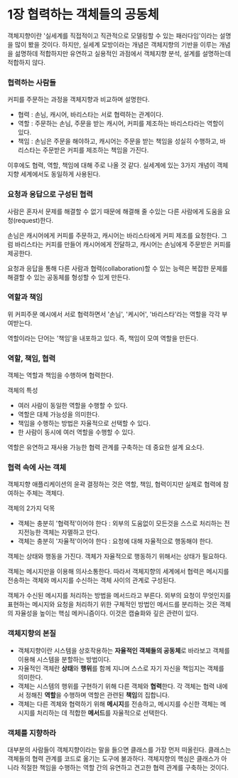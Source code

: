 # 1장 협력하는 객체들의 공동체

객체지향이란 '실세계를 직접적이고 직관적으로 모델링할 수 있는 패러다임'이라는 설명을 많이 봤을 것이다.
하지만, 실세계 모방이라는 개념은 객체지향의 기반을 이루는 개념을 섦명하데 적합하지만 유연하고 실용적인 과점에서 객체지향 분석, 설계를 설명하는데 적합하지 않다.

### 협력하는 사람들

커피를 주문하는 과정을 객체지향과 비교하며 설명한다.

- 협력 : 손님, 캐시어, 바리스타는 서로 협력하는 관계이다.
- 역할 : 주문하는 손님, 주문을 받는 캐시어, 커피를 제조하는 바리스타라는 역할이 있다.
- 책임 : 손님은 주문을 해야하고, 캐시어는 주문을 받는 책임을 성실히 수행하고, 바리스타는 주문받은 커피를 제조하는 책임을 가진다. 

이후에도 협력, 역할, 책임에 대해 주로 나올 것 같다.
실세계에 있는 3가지 개념이 객체지향 세계에서도 동일하게 사용된다.

### 요청과 응답으로 구성된 협력

사람은 혼자서 문제를 해결할 수 없기 때문에 해결해 줄 수있는 다른 사람에게 도움을 요청(request)한다.

손님은 캐시어에게 커피를 주문하고, 캐시어는 바리스타에게 커피 제조를 요청한다. 
그럼 바리스타는 커피를 만들어 캐시어에게 전달하고, 캐시어는 손님에게 주문받은 커피를 제공한다.

요청과 응답을 통해 다른 사람과 협력(collaboration)할 수 있는 능력은 복잡한 문제를 해결할 수 있는 공동체를 형성할 수 있게 만든다.

### 역할과 책임

위 커피주문 예시에서 서로 협력하면서 '손님', '케시어', '바리스타'라는 역할을 각각 부여받는다.

역할이라는 단어는 '책임'을 내포하고 있다. 즉, 책임이 모여 역할을 만든다.

### 역할, 책임, 협력

객체는 역할과 책임을 수행하며 협력한다. 

객체의 특성

- 여러 사람이 동일한 역할을 수행할 수 있다.
- 역할은 대체 가능성을 의미한다.
- 책임을 수행하는 방법은 자율적으로 선택할 수 있다.
- 한 사람이 동시에 여러 역할을 수행할 수 있다.

역할은 유연하고 재사용 가능한 협력 관계를 구축하는 데 중요한 설계 요소다.

### 협력 속에 사는 객체

객체지향 애플리케이션의 윤곽 결정하는 것은 역할, 책임, 협력이지만 실제로 협력에 참여하는 주체는 객체다.

객체의 2가지 덕목

- 객체는 충분히 '협력적'이어야 한다 : 외부의 도움없이 모든것을 스스로 처리하는 전지전능한 객체는 자멸하고 만다.
- 객체는 충분히 '자율적'이어야 한다 : 요청에 대해 자율적으로 행동해야 한다.

객체는 상태와 행동을 가진다. 객체가 자율적으로 행동하기 위해서는 상태가 필요하다.

객체는 메시지만을 이용해 의사소통한다. 따라서 객체지향의 세계에서 협력은 메시지를 전송하는 객체와 메시지를 수신하는 객체 사이의 관계로 구성된다.

객체가 수신된 메시지를 처리하는 방법을 메서드라고 부른다. 
외부의 요청이 무엇인지를 표현하는 메시지와 요청을 처리하기 위한 구체적인 방법인 메서드를 분리하는 것은 객체의 자율성을 높이는 핵심 메커니즘이다. 이것은 캡슐화와 깊은 관련이 있다.

### 객체지향의 본질

- 객체지향이란 시스템을 상호작용하는 **자율적인 객체들의 공동체**로 바라보고 객체를 이용해 시스템을 분할하는 방법이다.
- 자율적인 객체란 **상태**와 **행위**를 함께 지니며 스스로 자기 자신을 책임지는 객체를 의미한다.
- 객체는 시스템의 행위를 구현하기 위해 다른 객체와 **협력**한다. 각 객체는 협력 내에서 정해진 **역할**을 수행하며 역할은 관련된 **책임**의 집합니다.
- 객체는 다른 겍체와 협력하기 위해 **메시지**를 전송하고, 메시지를 수신한 객체는 메시지를 처리하는 데 적합한 **메서드**를 자율적으로 선택한다.


### 객체를 지향하라

대부분의 사람들이 객체지향이라는 말을 들으면 클래스를 가장 먼저 떠올린다. 클래스는 객체들의 협력 관계를 코드로 옮기는 도구에 불과하다.
객체지향의 핵심은 클래스가 아니라 적절한 책임을 수행하는 역할 간의 유연하고 견고한 협력 관계를 구축하는 것이다.




